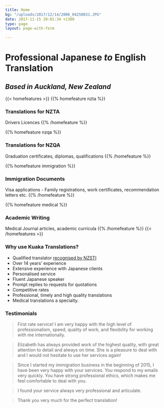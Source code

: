 ```yaml
---
title: Home
bg: "/uploads/2017/12/14/2006_04250031.JPG"
date: 2017-11-15 20:01:34 +1300
type: page
layout: page-with-form

---
```

# Professional Japanese _to_ English Translation

## _Based in Auckland, New Zealand_

{{< homefeatures >}}
{{% homefeature nzta %}}

### Translations for NZTA

Drivers Licences
{{% /homefeature %}}

{{% homefeature nzqa %}}

### Translations for NZQA

Graduation certificates, diplomas, qualifications
{{% /homefeature %}}

{{% homefeature immigration %}}

### Immigration Documents

Visa applications - Family registrations, work certificates, recommendation letters etc. {{% /homefeature %}}

{{% homefeature medical %}}

### Academic Writing

Medical Journal articles, academic curricula {{% /homefeature %}} {{< /homefeatures >}}

### Why use Kuaka Translations?

* Qualified translator [recognised by NZSTI](https://www.nzsti.org/)
* Over 14 years’ experience
* Extensive experience with Japanese clients
* Personalised service
* Fluent Japanese speaker
* Prompt replies to requests for quotations
* Competitive rates
* Professional, timely and high quality translations
* Medical translations a specialty.

### Testimonials

> First rate service! I am very happy with the high level of professionalism, speed, quality of work, and flexibility for working with me internationally.

> Elizabeth has always provided work of the highest quality, with great attention to detail and always on time. She is a pleasure to deal with and I would not hesitate to use her services again!

> Since I started my immigration business in the beginning of 2015, I have been very happy with your services. You respond to my emails very quickly. You have strong professional ethics, which makes me feel comfortable to deal with you.

> I found your service always very professional and articulate.

> Thank you very much for the perfect translation!
